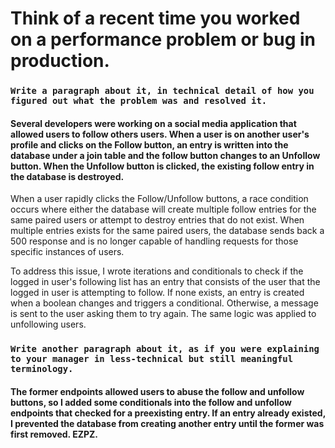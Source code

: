 # Think of a recent time you worked on a performance problem or bug in production.
### `Write a paragraph about it, in technical detail of how you figured out what the problem was and resolved it.`
#### Several developers were working on a social media application that allowed users to follow others users. When a user is on another user's profile and clicks on the Follow button, an entry is written into the database under a join table and the follow button changes to an Unfollow button. When the Unfollow button is clicked, the existing follow entry in the database is destroyed.
When a user rapidly clicks the Follow/Unfollow buttons, a race condition occurs where either the database will create multiple follow entries for the same paired users or attempt to destroy entries that do not exist. When multiple entries exists for the same paired users, the database sends back a 500 response and is no longer capable of handling requests for those specific instances of users.

To address this issue, I wrote iterations and conditionals to check if the logged in user's following list has an entry that consists of the user that the logged in user is attempting to follow. If none exists, an entry is created when a boolean changes and triggers a conditional. Otherwise, a message is sent to the user asking them to try again. The same logic was applied to unfollowing users.

### `Write another paragraph about it, as if you were explaining to your manager in less-technical but still meaningful terminology.`
#### The former endpoints allowed users to abuse the follow and unfollow buttons, so I added some conditionals into the follow and unfollow endpoints that checked for a preexisting entry. If an entry already existed, I prevented the database from creating another entry until the former was first removed. EZPZ.
